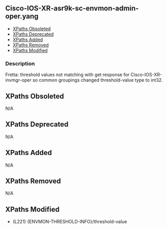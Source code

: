## Cisco-IOS-XR-asr9k-sc-envmon-admin-oper.yang

- [XPaths Obsoleted](#xpaths-obsoleted)
- [XPaths Deprecated](#xpaths-deprecated)
- [XPaths Added](#xpaths-added)
- [XPaths Removed](#xpaths-removed)
- [XPaths Modified](#xpaths-modified)

### Description

Fretta: threshold values not matching with get response for Cisco-IOS-XR-invmgr-oper so common groupings changed threshold-value type to int32.

## XPaths Obsoleted

N/A

## XPaths Deprecated

N/A

## XPaths Added

N/A

## XPaths Removed

N/A

## XPaths Modified

- (L221)	{ENVMON-THRESHOLD-INFO}/threshold-value

